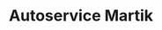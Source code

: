 ---
title: "Autoservice Martik"
url: /fernando-de-la-mora/autoservice-martik/
shop: reparación de automóviles
---